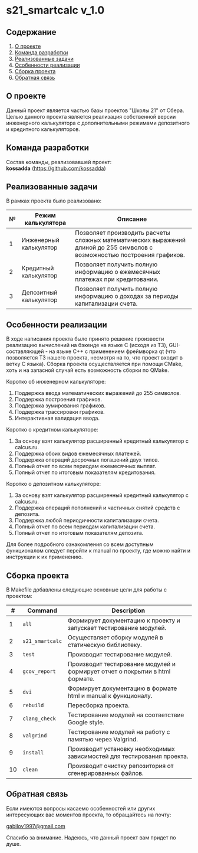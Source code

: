 # s21_smartcalc v_1.0

## Содержание
1. [О проекте](#о-проекте)
2. [Команда разработки](#команда-разработки)
3. [Реализованные задачи](#реализованные-задачи)
4. [Особенности реализации](#особенности-реализации)
5. [Сборка проекта](#сборка-проекта)
6. [Обратная связь](#обратная-связь)

## О проекте 

Данный проект является частью базы проектов "Школы 21" от Сбера. Целью данного проекта является реализация собственной версии инженерного калькулятора с дополнительными режимами депозитного и кредитного калькуляторов.

## Команда разработки

Состав команды, реализовавшей проект: <br>
**kossadda** (https://github.com/kossadda) <br>

## Реализованные задачи

В рамках проекта было реализовано:

| №  | Режим калькулятора                         | Описание                                                                                                                  |
|----|--------------------------------------------|---------------------------------------------------------------------------------------------------------------------------|
| 1  | Инженерный калькулятор                     | Позволяет производить расчеты сложных математических выражений длиной до 255 символов с возможностью построения графиков. |
| 2  | Кредитный калькулятор                      | Позволяет получить полную информацию о ежемесячных платежах при кредитовании.                                             |
| 3  | Депозитный калькулятор                     | Позволяет получить полную информацию  о доходах за периоды капитализации счета.                                           |

## Особенности реализации

В ходе написания проекта было принято решение произвести реализацию вычислений на бэкенде на языке C (исходя из ТЗ), GUI-составляющей - на языке C++ с применением фреймворка qt (что позволяется ТЗ нашего проекта, несмотря на то, что проект входит в ветку C языка). Сборка проекта осуществляется при помощи CMake, хоть и на запасной случай есть возможность сборки по QMake.  

Коротко об инженерном калькуляторе: <br>

1) Поддержка ввода математических выражений до 255 символов. <br>
2) Поддержка построения графиков. <br>
3) Поддержка зумирования графиков. <br>
4) Поддержка трассировки графиков. <br>
5) Интерактивная валидация ввода. <br>

Коротко о кредитном калькуляторе: <br>

1) За основу взят калькулятор расширенный кредитный калькулятор с calcus.ru. <br>
2) Поддержка обоих видов ежемесячных платежей. <br>
3) Поддержка операций досрочных погашений двух типов. <br>
4) Полный отчет по всем периодам ежемесячных выплат. <br>
5) Полный отчет по итоговым показателям кредитования. <br>

Коротко о депозитном калькуляторе:

1) За основу взят калькулятор расширенный кредитный калькулятор с calcus.ru. <br>
2) Поддержка операций пополнений и частичных снятий средств с депозита. <br>
3) Поддержка любой периодичности капитализации счета. <br>
4) Полный отчет по всем периодам капитализации счета. <br>
5) Полный отчет по итоговым показателям депозита. <br>

Для более подробного ознакомления со всем доступным функционалом следует перейти к manual по проекту, где можно найти и инструкции к их применению.

## Сборка проекта

В Makefile добавлены следующие основные цели для работы с проектом:

| #  | Command            | Description                                                                  |
|----|--------------------|------------------------------------------------------------------------------|
| 1  | `all`              | Формирует документацию к проекту и запускает тестирование модулей.           |
| 2  | `s21_smartcalc`    | Осуществляет сборку модулей в статическую библиотеку.                        |
| 3  | `test`             | Производит тестирование модулей.                                             |
| 4  | `gcov_report`      | Производит тестирование модулей и формирует отчет о покрытии в html формате. |
| 5  | `dvi`              | Формирует документацию в формате html и manual к функционалу.                |
| 6  | `rebuild`          | Пересборка проекта.                                                          |
| 7  | `clang_check`      | Тестирование модулей на соответствие Google style.                           |
| 8  | `valgrind`         | Тестирование модулей на работу с памятью через Valgrind.                     |
| 9  | `install`          | Производит установку необходимых зависимостей для тестирования проекта.      |
| 10 | `clean`            | Производит очистку репозитория от сгенерированных файлов.                    |

## Обратная связь

Если имеются вопросы касаемо особенностей или других интересующих вас моментов проекта, то обращайтесь на почту:

gabilov1997@gmail.com <br>

Спасибо за внимание. Надеюсь, что данный проект вам придет по душе.